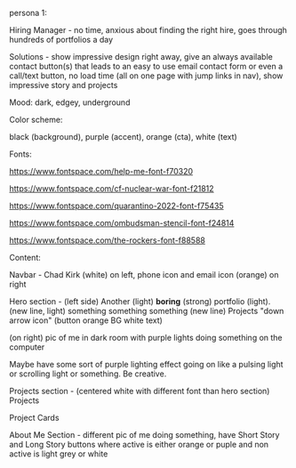 persona 1:

Hiring Manager - no time, anxious about finding the right hire, goes through hundreds of portfolios a day

Solutions - show impressive design right away, give an always available contact button(s) that leads to an easy to use email contact form or even a call/text button, no load time (all on one page with jump links in nav), show impressive story and projects

Mood: dark, edgey, underground

Color scheme:

black (background), purple (accent), orange (cta), white (text)

Fonts:

https://www.fontspace.com/help-me-font-f70320

https://www.fontspace.com/cf-nuclear-war-font-f21812

https://www.fontspace.com/quarantino-2022-font-f75435

https://www.fontspace.com/ombudsman-stencil-font-f24814

https://www.fontspace.com/the-rockers-font-f88588

Content:

Navbar - Chad Kirk (white) on left, phone icon and email icon (orange) on right

Hero section - (left side) Another (light) **boring** (strong) portfolio (light). (new line, light) something something something (new line) Projects "down arrow icon" (button orange BG white text)

(on right) pic of me in dark room with purple lights doing something on the computer

Maybe have some sort of purple lighting effect going on like a pulsing light or scrolling light or something. Be creative.

Projects section - (centered white with different font than hero section) Projects

Project Cards

About Me Section - different pic of me doing something, have Short Story and Long Story buttons where active is either orange or puple and non active is light grey or white
